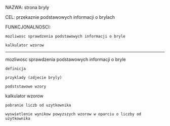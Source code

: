 NAZWA:	strona bryly

CEL: przekaznie podstawowych informacji o brylach

FUNKCJONALNOSCI:
	
	mozliwosc sprawdzenia podstawowych informacji o bryle
	
	kalkulator wzorow

---------------------------------------------------------------------------------------------------------------


mozliwosc sprawdzenia podstawowych informacji o bryle
	
	definicja

	przyklady (zdjecie bryly)

	podststawowe wzory


kalkulator wzorow

	pobranie liczb od uzytkownika	
	
	wyswietlenie wynikow powyzszych wzorow w oparciu o liczby od uzytkownika

	
	
